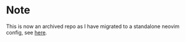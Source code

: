 # Note

This is now an archived repo as I have migrated to a standalone neovim config, see [here](https://github.com/andrewradcliffe/neovim-config).
